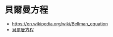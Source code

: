 # 貝爾曼方程

* https://en.wikipedia.org/wiki/Bellman_equation
* [貝爾曼方程](https://zh.wikipedia.org/wiki/%E8%B2%9D%E7%88%BE%E6%9B%BC%E6%96%B9%E7%A8%8B)